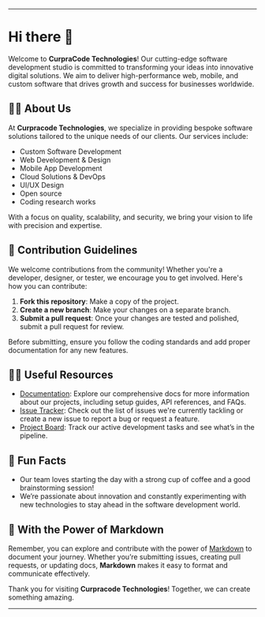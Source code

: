 

---

# Hi there 👋

Welcome to **CurpraCode Technologies**! Our cutting-edge software development studio is committed to transforming your ideas into innovative digital solutions. We aim to deliver high-performance web, mobile, and custom software that drives growth and success for businesses worldwide.

## 🙋‍♀️ About Us

At **Curpracode Technologies**, we specialize in providing bespoke software solutions tailored to the unique needs of our clients. Our services include:

- Custom Software Development
- Web Development & Design
- Mobile App Development
- Cloud Solutions & DevOps
- UI/UX Design
- Open source
- Coding research works

With a focus on quality, scalability, and security, we bring your vision to life with precision and expertise.

## 🌈 Contribution Guidelines

We welcome contributions from the community! Whether you're a developer, designer, or tester, we encourage you to get involved. Here's how you can contribute:

1. **Fork this repository**: Make a copy of the project.
2. **Create a new branch**: Make your changes on a separate branch.
3. **Submit a pull request**: Once your changes are tested and polished, submit a pull request for review.

Before submitting, ensure you follow the coding standards and add proper documentation for any new features.

## 👩‍💻 Useful Resources

- [Documentation](#): Explore our comprehensive docs for more information about our projects, including setup guides, API references, and FAQs.
- [Issue Tracker](#): Check out the list of issues we're currently tackling or create a new issue to report a bug or request a feature.
- [Project Board](#): Track our active development tasks and see what’s in the pipeline.

## 🍿 Fun Facts

- Our team loves starting the day with a strong cup of coffee and a good brainstorming session!
- We’re passionate about innovation and constantly experimenting with new technologies to stay ahead in the software development world.

## 🧙 With the Power of Markdown

Remember, you can explore and contribute with the power of [Markdown](https://docs.github.com/github/writing-on-github/getting-started-with-writing-and-formatting-on-github/basic-writing-and-formatting-syntax) to document your journey. Whether you’re submitting issues, creating pull requests, or updating docs, **Markdown** makes it easy to format and communicate effectively.

Thank you for visiting **Curpracode Technologies**! Together, we can create something amazing.

---
